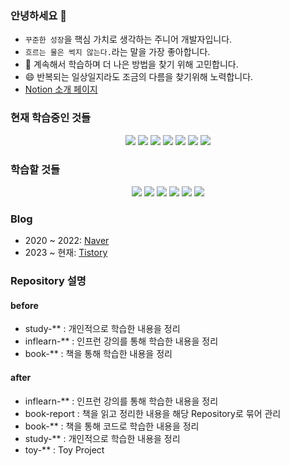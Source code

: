 ### 안녕하세요 👋

- `꾸준한 성장`을 핵심 가치로 생각하는 주니어 개발자입니다.
- `흐르는 물은 썩지 않는다.`라는 말을 가장 좋아합니다.
- 🤔 계속해서 학습하며 더 나은 방법을 찾기 위해 고민합니다.
- 😄 반복되는 일상일지라도 조금의 다름을 찾기위해 노력합니다.
- [Notion 소개 페이지](https://www.notion.so/708825a576944ddbba0735c98ae7ba36?pvs=4)

### 현재 학습중인 것들

<div align="center">
<img src="https://img.shields.io/badge/Apache-d22128?style=flat&logo=apache&logoColor=black"/>
<img src="https://img.shields.io/badge/Apache Tomcat-F8DC75?style=flat&logo=apachetomcat&logoColor=black"/>
<img src="https://img.shields.io/badge/Typescript-3178C6?style=flat&logo=Typescript&logoColor=white"/>
<img src="https://img.shields.io/badge/Nginx-009639?style=flat&logo=nginx&logoColor=white"/>
<img src="https://img.shields.io/badge/Spring Security OAuth2-6DB33F?style=flat&logo=Spring Security&logoColor=white"/>
<img src="https://img.shields.io/badge/Jenkins-white?style=flat&logo=jenkins&logoColor=d24939"/>
<img src="https://img.shields.io/badge/Redis-white?style=flat&logo=redis&logoColor=d2382d"/>
</div>

### 학습할 것들

<div align="center">
<img src="https://img.shields.io/badge/Docker-2496ED?style=flat&logo=Docker&logoColor=white"/>
<img src="https://img.shields.io/badge/Amazon AWS-232F3E?style=flat&logo=amazonaws&logoColor=white"/>
<img src="https://img.shields.io/badge/Node.js-339933?style=flat&logo=Node.js&logoColor=white"/>
<img src="https://img.shields.io/badge/NestJS-E0234E?style=flat&logo=nestjs&logoColor=black"/>
<img src="https://img.shields.io/badge/Elastic Search-005571?style=flat&logo=elasticsearch&logoColor=black"/>
<img src="https://img.shields.io/badge/Spring WebFlux-6DB33F?style=flat&logo=Spring&logoColor=white"/>
</div>

### Blog

- 2020 ~ 2022: [Naver](https://blog.naver.com/shyoon991)
- 2023 ~ 현재: [Tistory](https://soono-991.tistory.com/)

### Repository 설명

#### before

- study-** : 개인적으로 학습한 내용을 정리
- inflearn-** : 인프런 강의를 통해 학습한 내용을 정리
- book-** : 책을 통해 학습한 내용을 정리

#### after

- inflearn-** : 인프런 강의를 통해 학습한 내용을 정리
- book-report : 책을 읽고 정리한 내용을 해당 Repository로 묶어 관리
- book-** : 책을 통해 코드로 학습한 내용을 정리
- study-** : 개인적으로 학습한 내용을 정리
- toy-** : Toy Project
